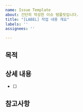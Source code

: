 ```yaml
---
name: Issue Template
about: 간단히 작성한 이슈 템플릿입니다.
title: "[LABEL] 작업 내용 개요"
labels: ''
assignees: ''

---
```


## 목적


## 상세 내용
- [ ]


## 참고사항
